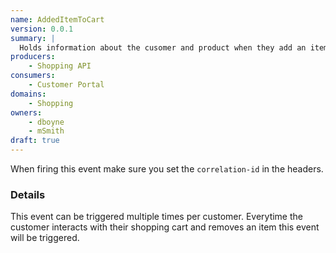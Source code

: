 ```yaml
---
name: AddedItemToCart
version: 0.0.1
summary: |
  Holds information about the cusomer and product when they add an item to the cart.
producers:
    - Shopping API
consumers:
    - Customer Portal
domains:
    - Shopping
owners:
    - dboyne
    - mSmith
draft: true    
---
```


<Admonition>When firing this event make sure you set the `correlation-id` in the headers.</Admonition>

<Mermaid />

### Details

This event can be triggered multiple times per customer. Everytime the customer interacts with their shopping cart and removes an item this event will be triggered.

<Schema />